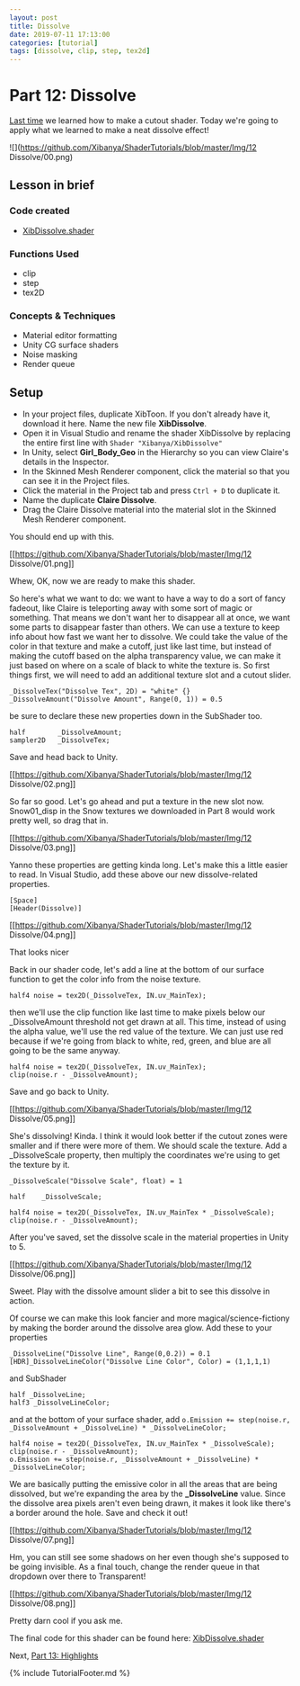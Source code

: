 ```yaml
---
layout: post
title: Dissolve
date: 2019-07-11 17:13:00
categories: [tutorial]
tags: [dissolve, clip, step, tex2d]
---
```


# Part 12: Dissolve

[Last time](https://www.patreon.com/posts/part-11-cutouts-28304378) we learned how to make a cutout shader. Today we're going to apply what we learned to make a neat dissolve effect!

![](https://github.com/Xibanya/ShaderTutorials/blob/master/Img/12 Dissolve/00.png)

## Lesson in brief
### Code created
* [XibDissolve.shader](https://github.com/Xibanya/ShaderTutorials/blob/master/Assets/Shaders/Toon/XibDissolve.shader)

### Functions Used
* clip
* step
* tex2D

### Concepts & Techniques
* Material editor formatting
* Unity CG surface shaders
* Noise masking
* Render queue

## Setup
* In your project files, duplicate XibToon. If you don't already have it, download it here.
Name the new file **XibDissolve**. 
* Open it in Visual Studio and rename the shader XibDissolve by replacing the entire first line with `Shader "Xibanya/XibDissolve"`
* In Unity, select **Girl_Body_Geo** in the Hierarchy so you can view Claire's details in the Inspector. 
* In the Skinned Mesh Renderer component, click the material so that you can see it in the Project files. 
* Click the material in the Project tab and press `Ctrl + D` to duplicate it. 
* Name the duplicate **Claire Dissolve**. 
* Drag the Claire Dissolve material into the material slot in the Skinned Mesh Renderer component. 

You should end up with this.

[[https://github.com/Xibanya/ShaderTutorials/blob/master/Img/12 Dissolve/01.png]]
 
Whew, OK, now we are ready to make this shader.

So here's what we want to do: we want to have a way to do a sort of fancy fadeout, like Claire is teleporting away with some sort of magic or something. That means we don't want her to disappear all at once, we want some parts to disappear faster than others. We can use a texture to keep info about how fast we want her to dissolve. We could take the value of the color in that texture and make a cutoff, just like last time, but instead of making the cutoff based on the alpha transparency value, we can make it just based on where on a scale of black to white the texture is.
So first things first, we will need to add an additional texture slot and a cutout slider.

```
_DissolveTex("Dissolve Tex", 2D) = "white" {}
_DissolveAmount("Dissolve Amount", Range(0, 1)) = 0.5
```
 
be sure to declare these new properties down in the SubShader too.
```
half        _DissolveAmount;
sampler2D   _DissolveTex;
```
Save and head back to Unity.

[[https://github.com/Xibanya/ShaderTutorials/blob/master/Img/12 Dissolve/02.png]]
 
So far so good. Let's go ahead and put a texture in the new slot now. Snow01_disp in the Snow textures we downloaded in Part 8 would work pretty well, so drag that in.

[[https://github.com/Xibanya/ShaderTutorials/blob/master/Img/12 Dissolve/03.png]]
 
Yanno these properties are getting kinda long. Let's make this a little easier to read. In Visual Studio, add these above our new dissolve-related properties.

```
[Space]
[Header(Dissolve)]
```

[[https://github.com/Xibanya/ShaderTutorials/blob/master/Img/12 Dissolve/04.png]]

That looks nicer
 
Back in our shader code, let's add a line at the bottom of our surface function to get the color info from the noise texture.

```
half4 noise = tex2D(_DissolveTex, IN.uv_MainTex);
```

then we'll use the clip function like last time to make pixels below our _DissolveAmount threshold not get drawn at all. This time, instead of using the alpha value, we'll use the red value of the texture. We can just use red because if we're going from black to white, red, green, and blue are all going to be the same anyway.

```
half4 noise = tex2D(_DissolveTex, IN.uv_MainTex);
clip(noise.r - _DissolveAmount);
```
 
Save and go back to Unity.

[[https://github.com/Xibanya/ShaderTutorials/blob/master/Img/12 Dissolve/05.png]]
 
She's dissolving!  Kinda. I think it would look better if the cutout zones were smaller and if there were more of them. We should scale the texture. Add a _DissolveScale property, then multiply the coordinates we're using to get the texture by it.
 
```
_DissolveScale("Dissolve Scale", float) = 1
```

```
half    _DissolveScale;
```

```
half4 noise = tex2D(_DissolveTex, IN.uv_MainTex * _DissolveScale);
clip(noise.r - _DissolveAmount);
```

After you've saved, set the dissolve scale in the material properties in Unity to 5.

[[https://github.com/Xibanya/ShaderTutorials/blob/master/Img/12 Dissolve/06.png]]
 
Sweet. Play with the dissolve amount slider a bit to see this dissolve in action. 

Of course we can make this look fancier and more magical/science-fictiony by making the border around the dissolve area glow. Add these to your properties

```
_DissolveLine("Dissolve Line", Range(0,0.2)) = 0.1
[HDR]_DissolveLineColor("Dissolve Line Color", Color) = (1,1,1,1)
```

and SubShader

```
half _DissolveLine;
half3 _DissolveLineColor;
```

and at the bottom of your surface shader, add `o.Emission += step(noise.r, _DissolveAmount + _DissolveLine) * _DissolveLineColor;`

```
half4 noise = tex2D(_DissolveTex, IN.uv_MainTex * _DissolveScale);
clip(noise.r - _DissolveAmount);
o.Emission += step(noise.r, _DissolveAmount + _DissolveLine) * _DissolveLineColor;
```
 
We are basically putting the emissive color in all the areas that are being dissolved, but we're expanding the area by the  **_DissolveLine** value. Since the dissolve area pixels aren't even being drawn, it makes it look like there's a border around the hole. Save and check it out!

[[https://github.com/Xibanya/ShaderTutorials/blob/master/Img/12 Dissolve/07.png]]
 
Hm, you can still see some shadows on her even though she's supposed to be going invisible. As a final touch, change the render queue in that dropdown over there to Transparent!

[[https://github.com/Xibanya/ShaderTutorials/blob/master/Img/12 Dissolve/08.png]]
 
Pretty darn cool if you ask me.

The final code for this shader can be found here: [XibDissolve.shader](https://github.com/Xibanya/ShaderTutorials/blob/master/Assets/Shaders/Toon/XibDissolve.shader)

Next, [Part 13: Highlights](https://www.patreon.com/posts/28571898) 

{% include TutorialFooter.md %}
